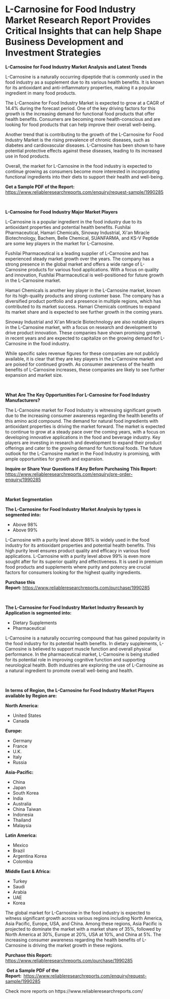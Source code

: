 <p><h1>L-Carnosine for Food Industry Market Research Report Provides Critical Insights that can help Shape Business Development and Investment Strategies</h1></p><p><strong>L-Carnosine for Food Industry Market Analysis and Latest Trends</strong></p>
<p><p>L-Carnosine is a naturally occurring dipeptide that is commonly used in the food industry as a supplement due to its various health benefits. It is known for its antioxidant and anti-inflammatory properties, making it a popular ingredient in many food products.</p><p>The L-Carnosine for Food Industry Market is expected to grow at a CAGR of 14.4% during the forecast period. One of the key driving factors for this growth is the increasing demand for functional food products that offer health benefits. Consumers are becoming more health-conscious and are looking for food products that can help improve their overall well-being.</p><p>Another trend that is contributing to the growth of the L-Carnosine for Food Industry Market is the rising prevalence of chronic diseases, such as diabetes and cardiovascular diseases. L-Carnosine has been shown to have potential protective effects against these diseases, leading to its increased use in food products.</p><p>Overall, the market for L-Carnosine in the food industry is expected to continue growing as consumers become more interested in incorporating functional ingredients into their diets to support their health and well-being.</p></p>
<p><strong>Get a Sample PDF of the Report:&nbsp;</strong> <a href="https://www.reliableresearchreports.com/enquiry/request-sample/1990285">https://www.reliableresearchreports.com/enquiry/request-sample/1990285</a></p>
<p>&nbsp;</p>
<p><strong>L-Carnosine for Food Industry Major Market Players</strong></p>
<p><p>L-Carnosine is a popular ingredient in the food industry due to its antioxidant properties and potential health benefits. Fushilai Pharmaceutical, Hamari Chemicals, Sinoway Industrial, Xi'an Miracle Biotechnology, Bachem, Belle Chemical, SUANFARMA, and KS-V Peptide are some key players in the market for L-Carnosine.</p><p>Fushilai Pharmaceutical is a leading supplier of L-Carnosine and has experienced steady market growth over the years. The company has a strong presence in the global market and offers a wide range of L-Carnosine products for various food applications. With a focus on quality and innovation, Fushilai Pharmaceutical is well-positioned for future growth in the L-Carnosine market.</p><p>Hamari Chemicals is another key player in the L-Carnosine market, known for its high-quality products and strong customer base. The company has a diversified product portfolio and a presence in multiple regions, which has contributed to its market success. Hamari Chemicals continues to expand its market share and is expected to see further growth in the coming years.</p><p>Sinoway Industrial and Xi'an Miracle Biotechnology are also notable players in the L-Carnosine market, with a focus on research and development to drive product innovation. These companies have shown promising growth in recent years and are expected to capitalize on the growing demand for L-Carnosine in the food industry.</p><p>While specific sales revenue figures for these companies are not publicly available, it is clear that they are key players in the L-Carnosine market and are poised for continued growth. As consumer awareness of the health benefits of L-Carnosine increases, these companies are likely to see further expansion and market size.</p></p>
<p>&nbsp;</p>
<p><strong>What Are The Key Opportunities For L-Carnosine for Food Industry Manufacturers?</strong></p>
<p><p>The L-Carnosine market for Food Industry is witnessing significant growth due to the increasing consumer awareness regarding the health benefits of this amino acid compound. The demand for natural food ingredients with antioxidant properties is driving the market forward. The market is expected to continue to grow at a steady pace over the coming years, with a focus on developing innovative applications in the food and beverage industry. Key players are investing in research and development to expand their product offerings and cater to the growing demand for functional foods. The future outlook for the L-Carnosine market in the Food Industry is promising, with ample opportunities for growth and expansion.</p></p>
<p><strong>Inquire or Share Your Questions If Any Before Purchasing This Report:</strong> <a href="https://www.reliableresearchreports.com/enquiry/pre-order-enquiry/1990285">https://www.reliableresearchreports.com/enquiry/pre-order-enquiry/1990285</a></p>
<p>&nbsp;</p>
<p><strong>Market Segmentation</strong></p>
<p><strong>The L-Carnosine for Food Industry Market Analysis by types is segmented into:</strong></p>
<p><ul><li>Above 98%</li><li>Above 99%</li></ul></p>
<p><p>L-Carnosine with a purity level above 98% is widely used in the food industry for its antioxidant properties and potential health benefits. This high purity level ensures product quality and efficacy in various food applications. L-Carnosine with a purity level above 99% is even more sought after for its superior quality and effectiveness. It is used in premium food products and supplements where purity and potency are crucial factors for consumers looking for the highest quality ingredients.</p></p>
<p><strong>Purchase this Report:&nbsp;</strong><a href="https://www.reliableresearchreports.com/purchase/1990285">https://www.reliableresearchreports.com/purchase/1990285</a></p>
<p>&nbsp;</p>
<p><strong>The L-Carnosine for Food Industry Market Industry Research by Application is segmented into:</strong></p>
<p><ul><li>Dietary Supplements</li><li>Pharmaceutical</li></ul></p>
<p><p>L-Carnosine is a naturally occurring compound that has gained popularity in the food industry for its potential health benefits. In dietary supplements, L-Carnosine is believed to support muscle function and overall physical performance. In the pharmaceutical market, L-Carnosine is being studied for its potential role in improving cognitive function and supporting neurological health. Both industries are exploring the use of L-Carnosine as a natural ingredient to promote overall well-being and health.</p></p>
<p>&nbsp;</p>
<p><strong>In terms of Region, the L-Carnosine for Food Industry Market Players available by Region are:</strong></p>
<p>
    <p> <strong> North America: </strong>
        <ul>
            <li>United States</li>
            <li>Canada</li>
        </ul>
        </p> 
    <p> <strong> Europe: </strong>
        <ul>
            <li>Germany</li>
            <li>France</li>
            <li>U.K.</li>
            <li>Italy</li>
            <li>Russia</li>
        </ul>
        </p> 
    <p> <strong> Asia-Pacific: </strong>
        <ul>
            <li>China</li>
            <li>Japan</li>
            <li>South Korea</li>
            <li>India</li>
            <li>Australia</li>
            <li>China Taiwan</li>
            <li>Indonesia</li>
            <li>Thailand</li>
            <li>Malaysia</li>
        </ul>
        </p> 
    <p> <strong> Latin America: </strong>
        <ul>
            <li>Mexico</li>
            <li>Brazil</li>
            <li>Argentina Korea</li>
            <li>Colombia</li>
        </ul>
        </p> 
    <p> <strong> Middle East & Africa: </strong>
        <ul>
            <li>Turkey</li>
            <li>Saudi</li>
            <li>Arabia</li>
            <li>UAE</li>
            <li>Korea</li>
        </ul>
    </p>
    </p>
<p><p>The global market for L-Carnosine in the food industry is expected to witness significant growth across various regions including North America, Asia Pacific, Europe, USA, and China. Among these regions, Asia Pacific is projected to dominate the market with a market share of 35%, followed by North America at 30%, Europe at 20%, USA at 10%, and China at 5%. The increasing consumer awareness regarding the health benefits of L-Carnosine is driving the market growth in these regions.</p></p>
<p><strong>Purchase this Report: </strong><a href="https://www.reliableresearchreports.com/purchase/1990285">https://www.reliableresearchreports.com/purchase/1990285</a></p>
<p>&nbsp;<strong>Get a Sample PDF of the Report:&nbsp;&nbsp;</strong><a href="https://www.reliableresearchreports.com/enquiry/request-sample/1990285">https://www.reliableresearchreports.com/enquiry/request-sample/1990285</a></p>
<p><strong></strong></p>
<p>Check more reports on https://www.reliableresearchreports.com/</p>